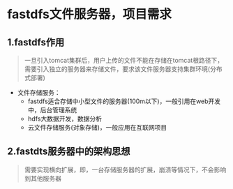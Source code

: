 # fastdfs文件服务器，项目需求

## 1.fastdfs作用

> 一旦引入tomcat集群后，用户上传的文件不能在存储在tomcat根路径下，需要引入独立的服务器来存储文件，要求该文件服务器支持集群环境(分布式部署)

- 文件存储服务：
  - fastdfs适合存储中小型文件的服务器(100m以下)，一般引用在web开发中，后台管理系统
  - hdfs大数据开发，数据分析
  - 云文件存储服务(对象存储)，一般应用在互联网项目

## 2.fastdts服务器中的架构思想

> 需要实现横向扩展，即，一台存储服务器的扩展，崩溃等情况下，不会影响到其他服务器

